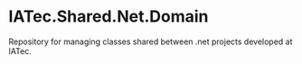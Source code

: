# IATec.Shared.Net.Domain
Repository for managing classes shared between .net projects developed at IATec.
